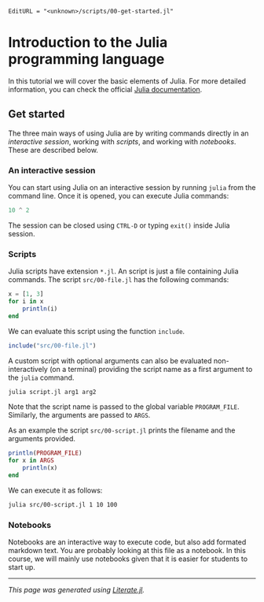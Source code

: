 ```@meta
EditURL = "<unknown>/scripts/00-get-started.jl"
```

# Introduction to the Julia programming language

In this tutorial we will cover the basic elements of Julia. For more detailed
information, you can check the official [Julia
documentation](https://docs.julialang.org).

## Get started

The three main ways of using Julia are by writing commands directly in an *interactive
session*, working with *scripts*, and working with *notebooks*. These are described
below.

### An interactive session

You can start using Julia on an interactive session by running `julia` from the command
line. Once it is opened, you can execute Julia commands:

```julia
10 ^ 2
```

The session can be closed using `CTRL-D` or typing `exit()` inside Julia session.

### Scripts

Julia scripts have extension `*.jl`. An script is just a file containing Julia commands.
The script `src/00-file.jl` has the following commands:

```julia
x = [1, 3]
for i in x
    println(i)
end
```

We can evaluate this script using the function `include`.

```julia
include("src/00-file.jl")
```

A custom script with optional arguments can also be evaluated non-interactively (on a
terminal) providing the script name as a first argument to the `julia` command.

```bash
julia script.jl arg1 arg2
```

Note that the script name is passed to the global variable `PROGRAM_FILE`. Similarly,
the arguments are passed to `ARGS`.

As an example the script `src/00-script.jl` prints the filename and the arguments
provided.

```julia
println(PROGRAM_FILE)
for x in ARGS
    println(x)
end
```

We can execute it as follows:

```bash
julia src/00-script.jl 1 10 100
```

### Notebooks

Notebooks are an interactive way to execute code, but also add formated markdown text.
You are probably looking at this file as a notebook. In this course, we will mainly use
notebooks given that it is easier for students to start up.

---

*This page was generated using [Literate.jl](https://github.com/fredrikekre/Literate.jl).*

